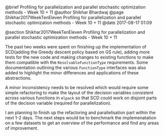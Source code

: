 @brief Profiling for parallelization and parallel stochastic optimization methods - Week 10 + 11
@author Shikhar Bhardwaj
@page Shikhar2017WeekTenEleven Profiling for parallelization and parallel stochastic optimization methods - Week 10 + 11
@date 2017-08-17 01:09

@section Shikhar2017WeekTenEleven Profiling for parallelization and parallel stochastic optimization methods - Week 10 + 11

The past two weeks were spent on finishing up the implementation of SCD(adding the Greedy descent 
policy based on GS rule), adding more tests for the new code and making changes to existing
functions to make them compatible with the `ResolvableFunctionType` requirements. Some
documentation outlining the various `FunctionType` interfaces was also added to highlight the
minor differences and applications of these abstractions.

A minor inconsistency needs to be resolved which would require some simple refactoring to make
the layout of the decision variables consistent across various functions in `mlpack` so that
SCD could work on disjoint parts of the decision variable (required for parallelization).

I am planning to finish up the refactoring and parallelisation part within the next 1-2 days.
The next steps would be to benchmark the implemenatation on a few datasets to get an overview
of the performance and find any areas of improvement.